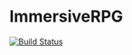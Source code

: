 # ImmersiveRPG
[![Build Status](https://drone.io/github.com/Furt/ImmersiveRPG/status.png)](https://drone.io/github.com/Furt/ImmersiveRPG/latest)
